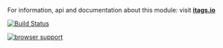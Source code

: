 For information, api and documentation about this module: visit <b><a href="http://itags.io">itags.io</a></b>

[![Build Status](https://travis-ci.org/itags/i-tabpane.svg?branch=master)](https://travis-ci.org/itags/i-tabpane)

[![browser support](https://ci.testling.com/itags/i-tabpane.png)](https://ci.testling.com/itags/i-tabpane)